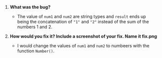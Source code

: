 1. **What was the bug?**

    - The value of `num1` and `num2` are string types and `result` ends up being the concatenation of `"1"` and `"2"` instead of the sum of the numbers 1 and 2.

2. **How would you fix it? Include a screenshot of your fix. Name it fix.png**

    - I would change the values of `num1` and `num2` to numbeers with the function `Number()`.